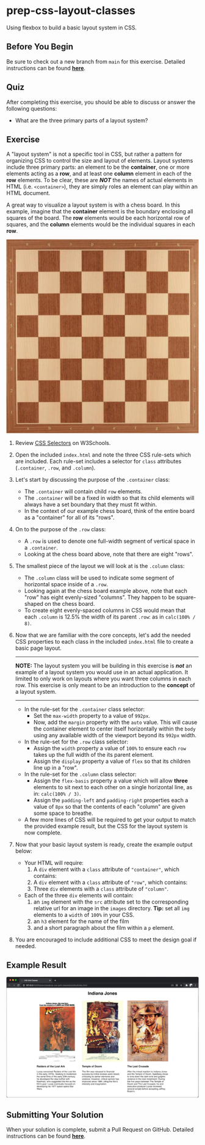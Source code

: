 # prep-css-layout-classes

Using flexbox to build a basic layout system in CSS.

## Before You Begin

Be sure to check out a new branch from `main` for this exercise. Detailed instructions can be found [**here**](../../guides/starting-an-exercise).

## Quiz

After completing this exercise, you should be able to discuss or answer the following questions:

- What are the three primary parts of a layout system?

## Exercise

A "layout system" is not a specific tool in CSS, but rather a pattern for organizing CSS to control the size and layout of elements. Layout systems include three primary parts: an element to be the **container**, one or more elements acting as a **row**, and at least one **column** element in each of the **row** elements. To be clear, these are ***NOT*** the names of actual elements in HTML (i.e. `<container>`), they are simply roles an element can play within an HTML document.

A great way to visualize a layout system is with a chess board. In this example, imagine that the **container** element is the boundary enclosing all squares of the board. The **row** elements would be each horizontal row of squares, and the **column** elements would be the individual squares in each **row**.

<p align="middle">
  <img src="assets/chess-grid.jpg" alt="example chess board">
</p>

1. Review [CSS Selectors](https://www.w3schools.com/css/css_selectors.asp) on W3Schools.
1. Open the included `index.html` and note the three CSS rule-sets which are included. Each rule-set includes a selector for `class` attributes (`.container`, `.row`, and `.column`).
1. Let's start by discussing the purpose of the `.container` class:
    - The `.container` will contain child `row` elements.
    - The `.container` will be a fixed in width so that its child elements will always have a set boundary that they must fit within.
    - In the context of our example chess board, think of the entire board as a "container" for all of its "rows".
1. On to the purpose of the `.row` class:
    - A `.row` is used to denote one full-width segment of vertical space in a `.container`.
    - Looking at the chess board above, note that there are eight "rows".
1. The smallest piece of the layout we will look at is the `.column` class:
    - The `.column` class will be used to indicate some segment of horizontal space inside of a `.row`.
    - Looking again at the chess board example above, note that each "row" has eight evenly-sized "columns". They happen to be square-shaped on the chess board.
    - To create eight evenly-spaced columns in CSS would mean that each `.column` is 12.5% the width of its parent `.row`: as in `calc(100% / 8)`.

1. Now that we are familiar with the core concepts, let's add the needed CSS properties to each class in the included `index.html` file to create a basic page layout.
    _____
    **NOTE:** The layout system you will be building in this exercise is ***not*** an example of a layout system you would use in an actual application. It limited to only work on layouts where you want three columns in each row. This exercise is only meant to be an introduction to the **concept** of a layout system.
    _____
    - In the rule-set for the `.container` class selector:
        - Set the `max-width` property to a value of `992px`.
        - Now, add the `margin` property with the `auto` value. This will cause the container element to center itself horizontally within the `body` using any available width of the viewport beyond its `992px` width.
    - In the rule-set for the `.row` class selector:
        - Assign the `width` property a value of `100%` to ensure each `row` takes up the full width of the its parent element.
        - Assign the `display` property a value of `flex` so that its children line up in a "row".
    - In the rule-set for the `.column` class selector:
        - Assign the `flex-basis` property a value which will allow **three** elements to sit next to each other on a single horizontal line, as in: `calc(100% / 3)`.
        - Assign the `padding-left` and `padding-right` properties each a value of `8px` so that the contents of each "column" are given some space to breathe.
    - A few more lines of CSS will be required to get your output to match the provided example result, but the CSS for the layout system is now complete.

1. Now that your basic layout system is ready, create the example output below:
    - Your HTML will require:
        1. A `div` element with a `class` attribute of `"container"`, which contains:
        1. A `div` element with a `class` attribute of `"row"`, which contains:
        1. Three `div` elements with a `class` attribute of `"column"`.
    - Each of the three `div` elements will contain:
        1.  an `img` element with the `src` attribute set to the corresponding relative url for an image in the `images` directory. **Tip:** set all `img` elements to a `width` of `100%` in your CSS.
        1. an `h3` element for the name of the film
        1. and a short paragraph about the film within a `p` element.
1. You are encouraged to include additional CSS to meet the design goal if needed.

## Example Result

<p align="middle">
  <img src="assets/three-column-example.png" alt="three-column example">
</p>

## Submitting Your Solution

When your solution is complete, submit a Pull Request on GitHub. Detailed instructions can be found [**here**](../../guides/submitting-your-solution).
